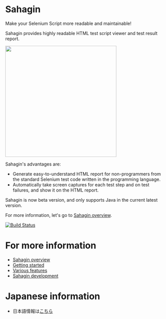 # Sahagin

Make your Selenium Script more readable and maintainable!

Sahagin provides highly readable HTML test script viewer and test result report.

<img src="https://github.com/SahaginOrg/sahagin-java/blob/master/wiki-images/SahaginReport.jpg" height="350px" />

Sahagin's advantages are:

- Generate easy-to-understand HTML report for non-programmers from the standard Selenium test code written in the programming language.
- Automatically take screen captures for each test step and on test failures, and show it on the HTML report.

Sahagin is now beta version, and only supports Java in the current latest version.

For more information, let's go to [Sahagin overview](https://github.com/SahaginOrg/sahagin-java/wiki/Sahagin-overview).


[![Build Status](https://travis-ci.org/SahaginOrg/sahagin-java.svg?branch=master)](https://travis-ci.org/SahaginOrg/sahagin-java)

# For more information

* [Sahagin overview](https://github.com/SahaginOrg/sahagin-java/wiki/Sahagin-overview)
* [Getting started](https://github.com/SahaginOrg/sahagin-java/wiki/Getting-started)
* [Various features](https://github.com/SahaginOrg/sahagin-java/wiki/Various-features)
* [Sahagin development](https://github.com/SahaginOrg/sahagin-java/wiki/Sahagin-development)

# Japanese information

* 日本語情報は[こちら](http://blog.trident-qa.com/2015/01/sahagin-first-release-1/)
